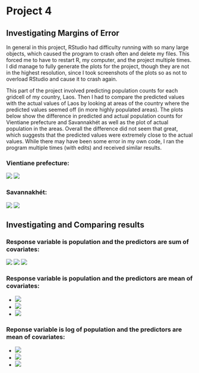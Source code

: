 # Project 4
## Investigating Margins of Error
In general in this project, RStudio had difficulty running with so many large objects, which caused the program to crash often and delete my files. This forced me to have to restart R, my computer, and the project multiple times. I did manage to fully generate the plots for the project, though they are not in the highest resolution, since I took screenshots of the plots so as not to overload RStudio and cause it to crash again.

This part of the project involved predicting population counts for each gridcell of my country, Laos. Then I had to compare the predicted values with the actual values of Laos by looking at areas of the country where the predicted values seemed off (in more highly populated areas). The plots below show the difference in predicted and actual population counts for Vientiane prefecture and Savannakhét as well as the plot of actual population in the areas. Overall the difference did not seem that great, which suggests that the predicted values were extremely close to the actual values. While there may have been some error in my own code, I ran the program multiple times (with edits) and received similar results.
### Vientiane prefecture:
![](vientiane_plot2.png)
![](urban_pop2.png)
### Savannakhét:
![](urban2_diff.png)
![](urban2_pop.png)
## Investigating and Comparing results
### Response variable is population and the predictors are sum of covariates:
![](p2_pop_sums.png)
![](p2_diff_sums.png)
![](diff)
### Response variable is population and the predictors are mean of covariates:
* ![](p2_pop_means.png)
* ![](p2_diff_means.png)
* ![](diff2)
### Reponse variable is log of population and the predictors are mean of covariates:
* ![](p2_pop_logpop.png)
* ![](p2_diff_logpop.png)
* ![](diff3)

